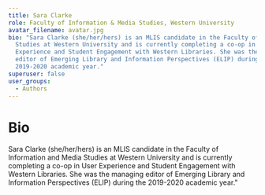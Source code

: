 ```yaml
---
title: Sara Clarke
role: Faculty of Information & Media Studies, Western University
avatar_filename: avatar.jpg
bio: "Sara Clarke (she/her/hers) is an MLIS candidate in the Faculty of Information and Media
  Studies at Western University and is currently completing a co-op in User
  Experience and Student Engagement with Western Libraries. She was the managing
  editor of Emerging Library and Information Perspectives (ELIP) during the
  2019-2020 academic year."
superuser: false
user_groups:
  - Authors
---
```

# Bio
Sara Clarke (she/her/hers) is an MLIS candidate in the Faculty of Information and Media Studies at Western University and is currently completing a co-op in User Experience and Student Engagement with Western Libraries. She was the managing editor of Emerging Library and Information Perspectives (ELIP) during the 2019-2020 academic year."
